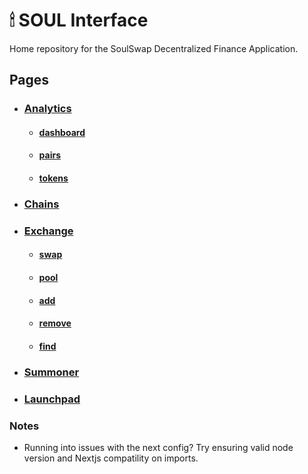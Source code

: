 # 🕯 SOUL Interface

Home repository for the SoulSwap Decentralized Finance Application.

## Pages

- ### [Analytics](./src/pages/analytics)
  - #### [dashboard](./src/pages/analytics/dashboard)
  - #### [pairs](./src/pages/analytics/pairs)
  - #### [tokens](./src/pages/analytics/tokens)
- ### [Chains](./src/pages/chains/index.tsx)
- ### [Exchange](./src/pages/exchange)
  - #### [swap](./src/pages/exchange/swap)
  - #### [pool](./src/pages/exchange/pool)
  - #### [add](./src/pages/exchange/add)
  - #### [remove](./src/pages/exchange/remove)
  - #### [find](./src/pages/exchange/find)
- ### [Summoner](./src/pages/summoner)
- ### [Launchpad](./src/pages/launchpad/index.tsx)

### Notes
- Running into issues with the next config? Try ensuring valid node version and Nextjs compatility on imports.